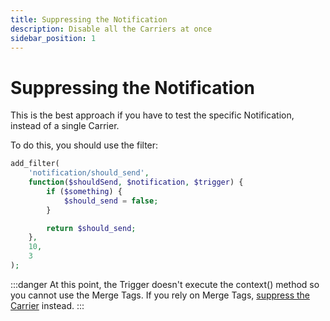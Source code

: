 ```yaml
---
title: Suppressing the Notification
description: Disable all the Carriers at once
sidebar_position: 1
---
```


# Suppressing the Notification

This is the best approach if you have to test the specific Notification, instead of a single Carrier.

To do this, you should use the filter:

```php
add_filter(
    'notification/should_send',
    function($shouldSend, $notification, $trigger) {
        if ($something) {
            $should_send = false;
        }

        return $should_send;
    },
    10,
    3
);    
```

:::danger
At this point, the Trigger doesn't execute the context() method so you cannot use the Merge Tags. If you rely on Merge Tags, [suppress the Carrier](../carriers/suppressing) instead.
:::